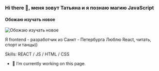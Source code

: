 ### Hi there 👋, меня зовут Татьяна и я познаю магию JavaScript
#### Обожаю изучать новое
![Обожаю изучать новое](https://www.codewars.com/users/sealione/badges/micro)

Я frontend - разработчик из Санкт - Петербурга Люблю React, читать, спорт и танцы))

Skills:  REACT / JS / HTML / CSS

- 🔭 I’m currently working on this page. 








<!--
**sealione1311/sealione1311** is a ✨ _special_ ✨ repository because its `README.md` (this file) appears on your GitHub profile.

Here are some ideas to get you started:

- 🔭 I’m currently working on ...
- 🌱 I’m currently learning ...
- 👯 I’m looking to collaborate on ...
- 🤔 I’m looking for help with ...
- 💬 Ask me about ...
- 📫 How to reach me: ...
- 😄 Pronouns: ...
- ⚡ Fun fact: ...
-->
